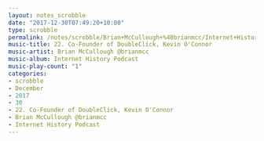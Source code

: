 ```yaml
---
layout: notes_scrobble
date: "2017-12-30T07:49:20+10:00"
type: scrobble
permalink: /notes/scrobble/Brian+McCullough+%40brianmcc/Internet+History+Podcast/4639e3060c548d1edc95e6f1b58d6336d3805cfc.html
music-title: 22. Co-Founder of DoubleClick, Kevin O'Connor
music-artist: Brian McCullough @brianmcc
music-album: Internet History Podcast
music-play-count: "1"
categories:
- scrobble
- December
- 2017
- 30
- 22. Co-Founder of DoubleClick, Kevin O'Connor
- Brian McCullough @brianmcc
- Internet History Podcast
---
```


